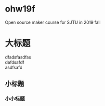 # ohw19f
Open source maker course for SJTU in 2019 fall

# 大标题

dfadsfasdfas  
dafdsafdf  
asdfsafd  


## 小标题

### 小小标题
